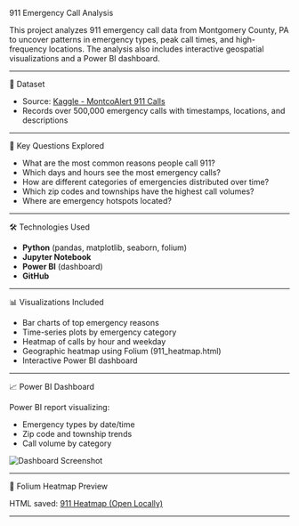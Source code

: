 911 Emergency Call Analysis

This project analyzes 911 emergency call data from Montgomery County, PA to uncover patterns in emergency types, peak call times, and high-frequency locations. The analysis also includes interactive geospatial visualizations and a Power BI dashboard.

---

📂 Dataset

- Source: [Kaggle - MontcoAlert 911 Calls](https://www.kaggle.com/datasets/mchirico/montcoalert)
- Records over 500,000 emergency calls with timestamps, locations, and descriptions

---

🧠 Key Questions Explored

- What are the most common reasons people call 911?
- Which days and hours see the most emergency calls?
- How are different categories of emergencies distributed over time?
- Which zip codes and townships have the highest call volumes?
- Where are emergency hotspots located?

---

🛠️ Technologies Used

- **Python** (pandas, matplotlib, seaborn, folium)
- **Jupyter Notebook**
- **Power BI** (dashboard)
- **GitHub**

---

📊 Visualizations Included

- Bar charts of top emergency reasons
- Time-series plots by emergency category
- Heatmap of calls by hour and weekday
- Geographic heatmap using Folium (911_heatmap.html)
- Interactive Power BI dashboard

---

📈 Power BI Dashboard

Power BI report visualizing:
- Emergency types by date/time
- Zip code and township trends
- Call volume by category

![Dashboard Screenshot](images/dashboard.png)

---

📍 Folium Heatmap Preview

HTML saved: [911 Heatmap (Open Locally)](images/911_heatmap.html)

---
